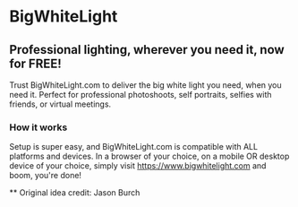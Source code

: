 # BigWhiteLight

## Professional lighting, wherever you need it, now for FREE! 

Trust BigWhiteLight.com to deliver the big white light you need, when you need it. Perfect for professional photoshoots, self portraits, selfies with friends, or virtual meetings.  

### How it works
Setup is super easy, and BigWhiteLight.com is compatible with ALL platforms and devices. In a browser of your choice, on a mobile OR desktop device of your choice, simply visit https://www.bigwhitelight.com and boom, you're done!

** Original idea credit: Jason Burch
